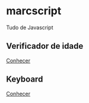 # marcscript 
 Tudo de Javascript


## Verificador de idade 
<a href="https://marclipe.github.io/marcscript-/Verificador-de-Idade/modelo.html" target="_blank">Conhecer</a> 

## Keyboard 
<a href="https://marclipe.github.io/marcscript-/keyboard/" target="_blank">Conhecer</a>


